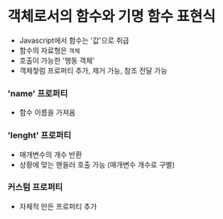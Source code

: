 # 객체로서의 함수와 기명 함수 표현식
- Javascript에서 함수는 '값'으로 취급
- 함수의 자료형은 `객체`
- 호출이 가능한 '행동 객체'
- 객체첳럼 프로퍼티 추가, 제거 가능, 참조 전달 가능

### 'name' 프로퍼티
- 함수 이름을 가져옴

### 'lenght' 프로퍼티
- 매개변수의 개수 반환
- 상황에 맞는 핸들러 호출 가능 (매개변수 개수로 구별)

### 커스텀 프로퍼티
- 자체적 만든 프로퍼티 추가

